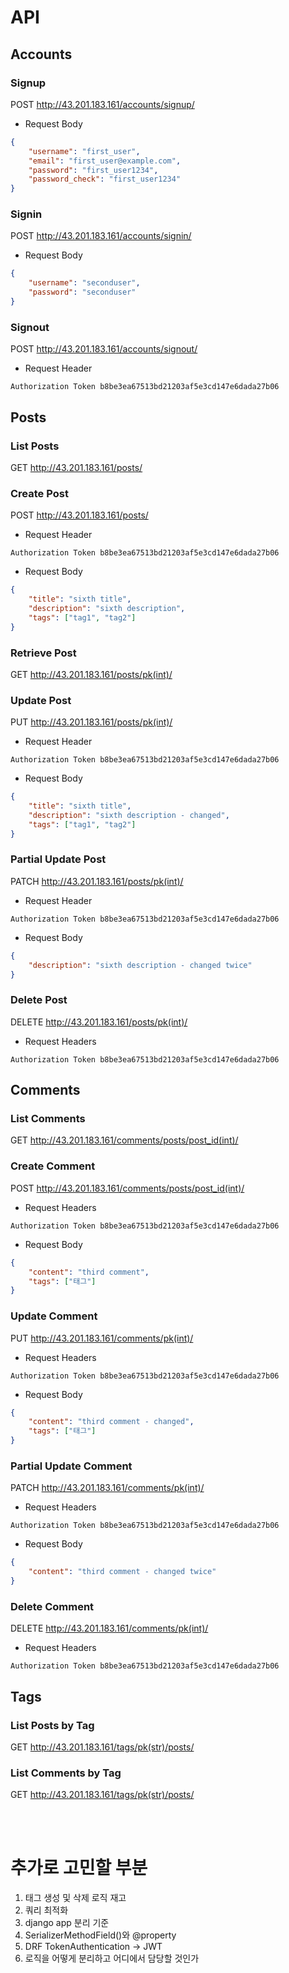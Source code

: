 # API

## Accounts
### Signup

POST http://43.201.183.161/accounts/signup/

- Request Body

```json
{
    "username": "first_user",
    "email": "first_user@example.com",
    "password": "first_user1234",
    "password_check": "first_user1234"
}
```

### Signin

POST http://43.201.183.161/accounts/signin/

- Request Body

```json
{
    "username": "seconduser",
    "password": "seconduser"
}
```

### Signout
POST http://43.201.183.161/accounts/signout/

- Request Header

```
Authorization Token b8be3ea67513bd21203af5e3cd147e6dada27b06
```


## Posts
### List Posts
GET http://43.201.183.161/posts/


### Create Post
POST http://43.201.183.161/posts/
- Request Header
```
Authorization Token b8be3ea67513bd21203af5e3cd147e6dada27b06
```

- Request Body
```json
{
    "title": "sixth title",
    "description": "sixth description",
    "tags": ["tag1", "tag2"]
}
```

### Retrieve Post
GET http://43.201.183.161/posts/pk(int)/


### Update Post
PUT http://43.201.183.161/posts/pk(int)/
- Request Header
```
Authorization Token b8be3ea67513bd21203af5e3cd147e6dada27b06
```

- Request Body
```json
{
    "title": "sixth title",
    "description": "sixth description - changed",
    "tags": ["tag1", "tag2"]
}
```

### Partial Update Post
PATCH http://43.201.183.161/posts/pk(int)/
- Request Header
```
Authorization Token b8be3ea67513bd21203af5e3cd147e6dada27b06
```

- Request Body
```json
{
    "description": "sixth description - changed twice"
}
```

### Delete Post
DELETE http://43.201.183.161/posts/pk(int)/
- Request Headers

```
Authorization Token b8be3ea67513bd21203af5e3cd147e6dada27b06
```

## Comments
### List Comments
GET http://43.201.183.161/comments/posts/post_id(int)/

### Create Comment
POST http://43.201.183.161/comments/posts/post_id(int)/
- Request Headers

```
Authorization Token b8be3ea67513bd21203af5e3cd147e6dada27b06
```

- Request Body
```json
{
    "content": "third comment",
    "tags": ["태그"]
}
```

### Update Comment
PUT http://43.201.183.161/comments/pk(int)/
- Request Headers

```
Authorization Token b8be3ea67513bd21203af5e3cd147e6dada27b06
```

- Request Body
```json
{
    "content": "third comment - changed",
    "tags": ["태그"]
}
```

### Partial Update Comment
PATCH http://43.201.183.161/comments/pk(int)/
- Request Headers

```
Authorization Token b8be3ea67513bd21203af5e3cd147e6dada27b06
```

- Request Body
```json
{
    "content": "third comment - changed twice"
}
```

### Delete Comment
DELETE http://43.201.183.161/comments/pk(int)/
- Request Headers

```
Authorization Token b8be3ea67513bd21203af5e3cd147e6dada27b06
```

## Tags
### List Posts by Tag
GET http://43.201.183.161/tags/pk(str)/posts/


### List Comments by Tag
GET http://43.201.183.161/tags/pk(str)/posts/


<br>
<br>

# 추가로 고민할 부분

1. 태그 생성 및 삭제 로직 재고
2. 쿼리 최적화
3. django app 분리 기준
4. SerializerMethodField()와 @property
5. DRF TokenAuthentication → JWT
6. 로직을 어떻게 분리하고 어디에서 담당할 것인가